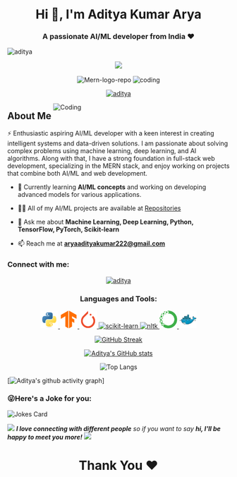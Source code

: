 <h1 align="center">Hi 👋, I'm Aditya Kumar Arya</h1>
<h3 align="center">A passionate AI/ML developer from India ❤</h3>

<p align="left"> <img src="https://komarev.com/ghpvc/?username=aditya&label=Profile%20views&color=0e75b6&style=flat" alt="aditya" /> </p>

<p align="center">
    <a align="center" href="https://github.com/DenverCoder1/readme-typing-svg"><img
            src="https://readme-typing-svg.herokuapp.com?&font=IBM+Plex+Sans&color=5468FF&size=25&lines=Welcome+to+my+GitHub+Profile!;I'm+a+AI/ML+developer." /></a>
</p>

<div align="center" display="flex">
    <img width="50%" src="https://i.ibb.co/T1B2pf5/Mern-logo-repo.png" alt="Mern-logo-repo">
    <img align="" alt="coding" width="400" src="https://user-images.githubusercontent.com/56001279/169039511-a3887a25-f6aa-449c-a269-82372aaa8618.gif"/>
</div>

<p align="center"> <a href="https://github.com/ryo-ma/github-profile-trophy"><img src="https://github-profile-trophy.vercel.app/?username=aditya" alt="aditya" /></a> </p>

<img align="right" alt="Coding" width="400" src="https://camo.githubusercontent.com/fa73289736064aba480d0708da37d7aa183a8c3e2bcc2f58c54285a3bbbeecc1/68747470733a2f2f7777772e61616c7068612e6e65742f77702d636f6e74656e742f75706c6f6164732f323032302f31322f66756c6c2d737461636b2d646576656c6f706d656e742e676966">

## About Me

⚡ Enthusiastic aspiring AI/ML developer with a keen interest in creating intelligent systems and data-driven solutions. I am passionate about solving complex problems using machine learning, deep learning, and AI algorithms. Along with that, I have a strong foundation in full-stack web development, specializing in the MERN stack, and enjoy working on projects that combine both AI/ML and web development.

- 🌱 Currently learning **AI/ML concepts** and working on developing advanced models for various applications.

- 👨‍💻 All of my AI/ML projects are available at [Repositories](https://github.com/adityaarya1067?tab=repositories)

- 💬 Ask me about **Machine Learning, Deep Learning, Python, TensorFlow, PyTorch, Scikit-learn**

- 📫 Reach me at **aryaadityakumar222@gmail.com**

<h3 align="left">Connect with me:</h3>
<p align="center">
<a href="https://www.linkedin.com/in/adityaarya25/" target="blank"><img align="center" src="https://raw.githubusercontent.com/rahuldkjain/github-profile-readme-generator/master/src/images/icons/Social/linked-in-alt.svg" alt="aditya" height="30" width="40" /></a>
</p>

<h3 align="center" gap="2rem">Languages and Tools:</h3>
<p margin="2rem" align="center">
    <a href="https://www.python.org/" target="_blank" rel="noreferrer"> <img src="https://raw.githubusercontent.com/devicons/devicon/master/icons/python/python-original.svg" alt="python" width="40" height="40"/> </a>
    <a href="https://www.tensorflow.org/" target="_blank" rel="noreferrer"> <img src="https://raw.githubusercontent.com/devicons/devicon/master/icons/tensorflow/tensorflow-original.svg" alt="tensorflow" width="40" height="40"/> </a>
    <a href="https://pytorch.org/" target="_blank" rel="noreferrer"> <img src="https://raw.githubusercontent.com/devicons/devicon/master/icons/pytorch/pytorch-original.svg" alt="pytorch" width="40" height="40"/> </a>
    <a href="https://scikit-learn.org/" target="_blank" rel="noreferrer"> <img src="https://raw.githubusercontent.com/devicons/devicon/master/icons/scikit-learn/scikit-learn-original.svg" alt="scikit-learn" width="40" height="40"/> </a>
    <a href="https://www.nltk.org/" target="_blank" rel="noreferrer"> <img src="https://raw.githubusercontent.com/devicons/devicon/master/icons/nltk/nltk-original.svg" alt="nltk" width="40" height="40"/> </a>
    <a href="https://www.anaconda.com/" target="_blank" rel="noreferrer"> <img src="https://raw.githubusercontent.com/devicons/devicon/master/icons/anaconda/anaconda-original.svg" alt="anaconda" width="40" height="40"/> </a>
    <a href="https://www.docker.com/" target="_blank" rel="noreferrer"> <img src="https://raw.githubusercontent.com/devicons/devicon/master/icons/docker/docker-original.svg" alt="docker" width="40" height="40"/> </a>
</p>

<p></p>
<div align="center">

[![GitHub Streak](http://github-readme-streak-stats.herokuapp.com?user=adityaarya1067&theme=neon-dark)](https://git.io/streak-stats)
</div>

<p align="center">
<a href="https://github.com/adityaarya1067"><img src="https://github-readme-stats.vercel.app/api?username=adityaarya1067&theme=radical&show_icons=true&hide=&count_private=true&hide_border=true&show_icons=true" alt="Aditya's GitHub stats" /></a>
</p>

<div align="center">

![Top Langs](https://github-readme-stats.vercel.app/api/top-langs/?username=adityaarya1067&theme=radical)
</div>

[![Aditya's github activity graph](https://activity-graph.herokuapp.com/graph?username=adityaarya1067&theme=xcode)]

### 😜Here's a Joke for you:

<img src="https://readme-jokes.vercel.app/api" alt="Jokes Card" />

<img src="https://media.giphy.com/media/LnQjpWaON8nhr21vNW/giphy.gif" width="60"> <em><b>I love connecting with different people</b> so if you want to say <b>hi, I'll be happy to meet you more!</b></em> <img src="https://media.giphy.com/media/7j2hfyeVcDtf2/giphy.gif" width="50" />

<h1 align="center"> Thank You ❤</h1>
